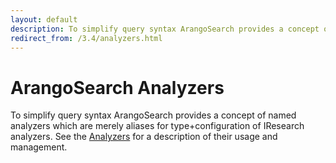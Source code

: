 ```yaml
---
layout: default
description: To simplify query syntax ArangoSearch provides a concept of named analyzers which are merely aliases for type+configuration of IResearch analyzers
redirect_from: /3.4/analyzers.html
---
```

ArangoSearch Analyzers
======================

To simplify query syntax ArangoSearch provides a concept of named analyzers
which are merely aliases for type+configuration of IResearch analyzers. See
the [Analyzers](analyzers.html) for a description of their usage
and management.
